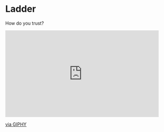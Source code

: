 # Ladder


How do you trust? 

<iframe src="https://giphy.com/embed/hvjpLwpgxNA67T9kCA" width="480" height="270" frameBorder="0" class="giphy-embed" allowFullScreen></iframe><p><a href="https://giphy.com/gifs/Otavankirjat-kikattava-kakkiainen-otavankirjat-hvjpLwpgxNA67T9kCA">via GIPHY</a></p>